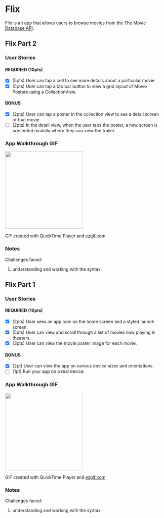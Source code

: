 # Flix

Flix is an app that allows users to browse movies from the [The Movie Database API](http://docs.themoviedb.apiary.io/#).

## Flix Part 2

### User Stories

#### REQUIRED (10pts)
- [x] (5pts) User can tap a cell to see more details about a particular movie.
- [x] (5pts) User can tap a tab bar button to view a grid layout of Movie Posters using a CollectionView.

#### BONUS
- [x] (2pts) User can tap a poster in the collection view to see a detail screen of that movie.
- [ ] (2pts) In the detail view, when the user taps the poster, a new screen is presented modally where they can view the trailer.

### App Walkthrough GIF
<img src=https://github.com/qyc206/flix/blob/main/gif/flix_demo2.gif width=250><br>

GIF created with QuickTime Player and [ezgif.com](https://ezgif.com/video-to-gif)

### Notes
Challenges faced:
1. understanding and working with the syntax

## Flix Part 1

### User Stories

#### REQUIRED (10pts)
- [x] (2pts) User sees an app icon on the home screen and a styled launch screen.
- [x] (5pts) User can view and scroll through a list of movies now playing in theaters.
- [x] (3pts) User can view the movie poster image for each movie.

#### BONUS
- [x] (2pt) User can view the app on various device sizes and orientations.
- [ ] (1pt) Run your app on a real device.

### App Walkthrough GIF
<img src=https://github.com/qyc206/flix/blob/main/gif/flix_demo.gif width=250><br>

GIF created with QuickTime Player and [ezgif.com](https://ezgif.com/video-to-gif)

### Notes
Challenges faced:
1. understanding and working with the syntax
